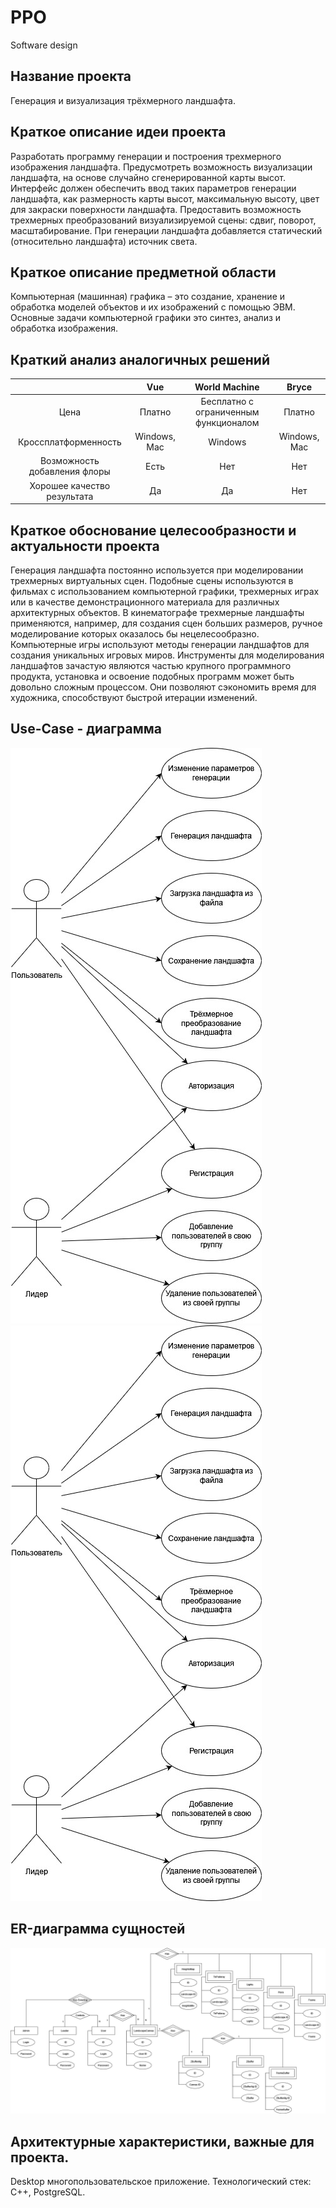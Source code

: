 # PPO
Software design 
## Название проекта
Генерация и визуализация трёхмерного ландшафта.
## Краткое описание идеи проекта
Разработать программу генерации и построения трехмерного изображения ландшафта. Предусмотреть возможность визуализации ландшафта, на основе случайно сгенерированной карты высот. Интерфейс должен обеспечить ввод таких параметров генерации ландшафта, как размерность карты высот, максимальную высоту, цвет для закраски поверхности ландшафта. Предоставить возможность трехмерных преобразований визуализируемой сцены: сдвиг, поворот, масштабирование. При генерации ландшафта добавляется статический (относительно ландшафта) источник света.
## Краткое описание предметной области
Компьютерная (машинная) графика – это создание, хранение и обработка моделей объектов и их изображений с помощью ЭВМ. Основные задачи компьютерной графики это синтез, анализ и обработка изображения.
## Краткий анализ аналогичных решений 
|                    |Vue          |World Machine                        | Bryce      |
|:------------------:|:-----------:|:-----------------------------------:|:----------:|
|Цена                |Платно       |Бесплатно с ограниченным функционалом|Платно      |
|Кроссплатформенность|Windows, Mac |Windows                              |Windows, Mac|
|Возможность добавления флоры|Есть |Нет                                  |Нет         |
|Хорошее качество результата |Да   |Да                                   |Нет         |
## Краткое обоснование целесообразности и актуальности проекта
Генерация ландшафта постоянно используется при моделировании трехмерных виртуальных сцен. Подобные сцены используются в фильмах с использованием компьютерной графики, трехмерных играх или в качестве демонстрационного материала для различных архитектурных объектов. В кинематографе трехмерные ландшафты применяются, например, для создания сцен больших размеров, ручное моделирование которых оказалось бы нецелесообразно. Компьютерные игры используют методы генерации ландшафтов для создания уникальных игровых миров. Инструменты для моделирования ландшафтов зачастую являются частью крупного программного продукта, установка и освоение подобных программ может быть довольно сложным процессом. Они позволяют сэкономить время для художника, способствуют быстрой итерации изменений.
## Use-Case - диаграмма
![](.\use-case.jpg)
![Use-Case диаграмма](use-case.jpg)
## ER-диаграмма сущностей
![ER-диаграмма](.\ER-diagPPO.jpg)
## Архитектурные характеристики, важные для проекта.
Desktop многопользовательское приложение.
Технологический стек: C++, PostgreSQL.
